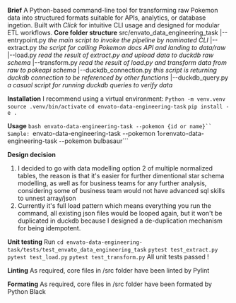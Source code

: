 **Brief**
A Python-based command-line tool for transforming raw Pokemon data into structured formats suitable for APIs, analytics, or database ingetion. Built with *Click* for intuitive CLI usage and designed for modular ETL workflows.
**Core folder structure**
src/envato_data_engineering_task
|--entrypoint.py *the main script to invoke the pipeline by nominated CLI*
|--extract.py *the script for calling Pokemon docs API and landing to data/raw*
|--load.py *read the result of extract.py and upload data to duckdb raw schema*
|--transform.py *read the result of load.py and transform data from raw to pokeapi schema*
|--duckdb_connection.py *this script is returning duckdb connection to be referenced by other functions*
|--duckdb_query.py *a casual script for running duckdb queries to verify data*

**Installation**
I recommend using a virtual environment:
```Python -m venv.venv```
```source .venv/bin/activate```
```cd envato-data-engineering-task```
```pip install -e .```

**Usage**
```bash envato-data-engineering-task --pokemon {id or name}``
Sample:
```envato-data-engineering-task --pokemon 1``` or
```envato-data-engineering-task --pokemon bulbasaur```

**Design decision**
1. I decided to go with data modelling option 2 of multiple normalized tables, the reason is that it's easier for further dimentional star schema modelling, as well as for business teams for any further analysis, considering some of business team would not have advanced sql skills to unnest array/json
2. Currently it's full load pattern which means everything you run the command, all existing json files would be looped again, but it won't be duplicated in duckdb because I designed a de-duplication mechanism for being idempotent.

**Unit testing**
Run ```cd envato-data-engineering-task/tests/test_envato_data_engineering_task```
```pytest test_extract.py```
```pytest test_load.py```
```pytest test_transform.py```
All unit tests passed !

**Linting**
As required, core files in /src folder have been linted by Pylint

**Formating**
As required, core files in /src folder have been formated by Python Black